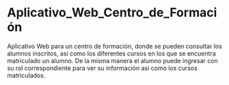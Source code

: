 # Aplicativo_Web_Centro_de_Formación
Aplicativo Web  para un centro de formación, donde se pueden consultar los alumnos inscritos, así como los diferentes cursos en los que se encuentra matriculado un alumno.  De la misma manera el alumno puede ingresar con su rol correspondiente para ver su información asi como los cursos matriculados.

